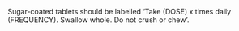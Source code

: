Sugar-coated tablets should be labelled ‘Take (DOSE) x times daily (FREQUENCY). Swallow whole. Do not crush or chew’. 
